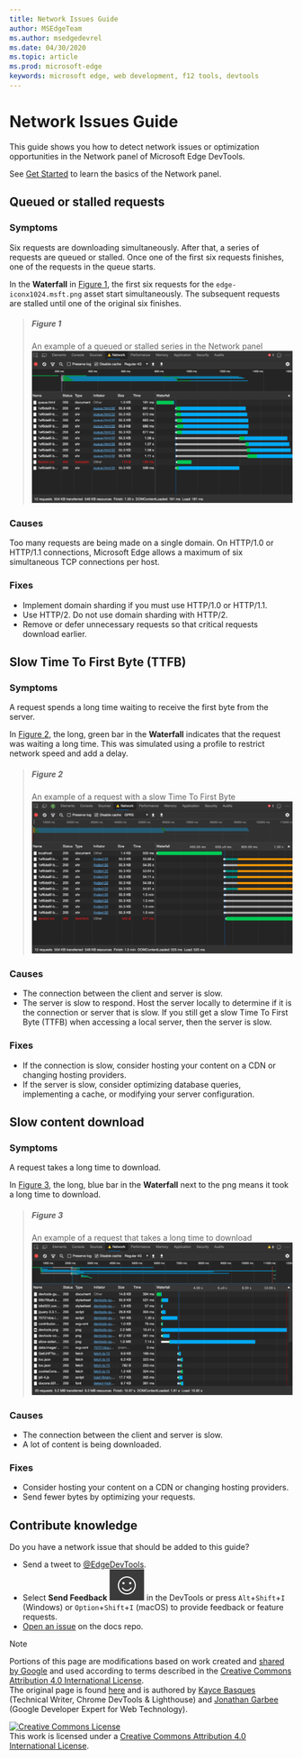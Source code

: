 ```yaml
---
title: Network Issues Guide
author: MSEdgeTeam
ms.author: msedgedevrel
ms.date: 04/30/2020
ms.topic: article
ms.prod: microsoft-edge
keywords: microsoft edge, web development, f12 tools, devtools
---
```

<!-- Copyright Kayce Basques and Jonathan Garbee

   Licensed under the Apache License, Version 2.0 (the "License");
   you may not use this file except in compliance with the License.
   You may obtain a copy of the License at

       https://www.apache.org/licenses/LICENSE-2.0

   Unless required by applicable law or agreed to in writing, software
   distributed under the License is distributed on an "AS IS" BASIS,
   WITHOUT WARRANTIES OR CONDITIONS OF ANY KIND, either express or implied.
   See the License for the specific language governing permissions and
   limitations under the License.  -->





# Network Issues Guide   




This guide shows you how to detect network issues or optimization opportunities in the Network panel of Microsoft Edge DevTools.  

See [Get Started][NetworkPerformance] to learn the basics of the Network panel.  

## Queued or stalled requests   

### Symptoms  

Six requests are downloading simultaneously.  After that, a series of requests are queued or stalled.  Once one of the first six requests finishes, one of the requests in the queue starts.  

In the **Waterfall** in [Figure 1](#figure-1), the first six requests for the `edge-iconx1024.msft.png` asset start simultaneously.  The subsequent requests are stalled until one of the original six finishes.  

> ##### Figure 1  
> An example of a queued or stalled series in the Network panel  
> ![An example of a queued or stalled series in the Network panel][ImageStalled]  

### Causes  

Too many requests are being made on a single domain.  On HTTP/1.0 or HTTP/1.1 connections, Microsoft Edge allows a maximum of six simultaneous TCP connections per host.  

### Fixes  

*   Implement domain sharding if you must use HTTP/1.0 or HTTP/1.1.  
*   Use HTTP/2.  Do not use domain sharding with HTTP/2.  
*   Remove or defer unnecessary requests so that critical requests download earlier.  

## Slow Time To First Byte (TTFB)   

### Symptoms  

A request spends a long time waiting to receive the first byte from the server.  

In [Figure 2](#figure-2), the long, green bar in the **Waterfall** indicates that the request was waiting a long time.  This was simulated using a profile to restrict network speed and add a delay.  

> ##### Figure 2  
> An example of a request with a slow Time To First Byte  
> ![An example of a request with a slow Time To First Byte][ImageSlowTimeToFirstByte]  

### Causes  

*   The connection between the client and server is slow.  
*   The server is slow to respond.  Host the server locally to determine if it is the connection or server that is slow.  If you still get a slow Time To First Byte \(TTFB\) when accessing a local server, then the server is slow.  

### Fixes  

*   If the connection is slow, consider hosting your content on a CDN or changing hosting providers.  
*   If the server is slow, consider optimizing database queries, implementing a cache, or modifying your server configuration.  

## Slow content download   

### Symptoms  

A request takes a long time to download.  

In [Figure 3](#figure-3), the long, blue bar in the **Waterfall** next to the png means it took a long time to download.  

> ##### Figure 3  
> An example of a request that takes a long time to download  
> ![An example of a request that takes a long time to download][ImageSlowContentDownload]  

### Causes  

*   The connection between the client and server is slow.  
*   A lot of content is being downloaded.  

### Fixes  

*   Consider hosting your content on a CDN or changing hosting providers.  
*   Send fewer bytes by optimizing your requests.  

## Contribute knowledge  

Do you have a network issue that should be added to this guide?  

*   Send a tweet to [@EdgeDevTools][MicrosoftEdgeTweet].  
*   Select **Send Feedback** ![Send Feedback][ImageSendFeedbackIcon] in the DevTools or press `Alt`+`Shift`+`I` \(Windows\) or `Option`+`Shift`+`I` \(macOS\) to provide feedback or feature requests.  
*   [Open an issue][WebFundamentalsIssue] on the docs repo.  

<!--   -->  



<!-- image links -->  

[ImageSendFeedbackIcon]: /microsoft-edge/devtools-guide-chromium/media/smile-icon.msft.png  

[ImageStalled]: /microsoft-edge/devtools-guide-chromium/media/network-network-disabled-cache-resources-queue.msft.png "Figure 1: An example of a queued or stalled series in the Network panel"  
[ImageSlowTimeToFirstByte]: /microsoft-edge/devtools-guide-chromium/media/network-network-resources-using-dial-up-profile.msft.png "Figure 2: An example of a request with a slow Time To First Byte"  
[ImageSlowContentDownload]: /microsoft-edge/devtools-guide-chromium/media/network-network-resources-edge-devtools.msft.png "Figure 3: An example of a request that takes a long time to download"  

<!-- links -->  

[NetworkPerformance]: /microsoft-edge/devtools-guide-chromium/network/index "Inspect Network Activity In Microsoft Edge DevTools"  

[MicrosoftEdgeTweet]: https://twitter.com/intent/tweet?text=@EdgeDevTools%20[Network%20Issues%20Guide%20Suggestion]  

[WebFundamentalsIssue]: https://github.com/MicrosoftDocs/edge-developer/issues/new?title=%5BDevTools%20Network%20Issues%20Guide%20Suggestion%5D "New Issue - MicrosoftDocs/edge-developer"  

> [!NOTE]
> Portions of this page are modifications based on work created and [shared by Google][GoogleSitePolicies] and used according to terms described in the [Creative Commons Attribution 4.0 International License][CCA4IL].  
> The original page is found [here](https://developers.google.com/web/tools/chrome-devtools/network/issues) and is authored by [Kayce Basques][KayceBasques] \(Technical Writer, Chrome DevTools \& Lighthouse\) and [Jonathan Garbee][JonathanGarbee] \(Google Developer Expert for Web Technology\).  

[![Creative Commons License][CCby4Image]][CCA4IL]  
This work is licensed under a [Creative Commons Attribution 4.0 International License][CCA4IL].  

[CCA4IL]: https://creativecommons.org/licenses/by/4.0  
[CCby4Image]: https://i.creativecommons.org/l/by/4.0/88x31.png  
[GoogleSitePolicies]: https://developers.google.com/terms/site-policies  
[KayceBasques]: https://developers.google.com/web/resources/contributors/kaycebasques  
[JonathanGarbee]: https://developers.google.com/web/resources/contributors/jonathangarbee
